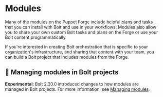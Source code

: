 # Modules

Many of the modules on the Puppet Forge include helpful plans and tasks that you
can install with Bolt and use in your workflows. Modules also allow you to share
your own custom Bolt tasks and plans on the Forge or use your Bolt content
programmatically.

If you're interested in creating Bolt orchestration that is
specific to your organization's infrastructure, and sharing that content with
your team, you can build a Bolt project that includes modules from the Forge.

## 🧪 Managing modules in Bolt projects

**Experimental**: Bolt 2.30.0 introduced changes to how modules are managed in
Bolt projects. For more information, see [Managing
modules](managing_modules.md).
